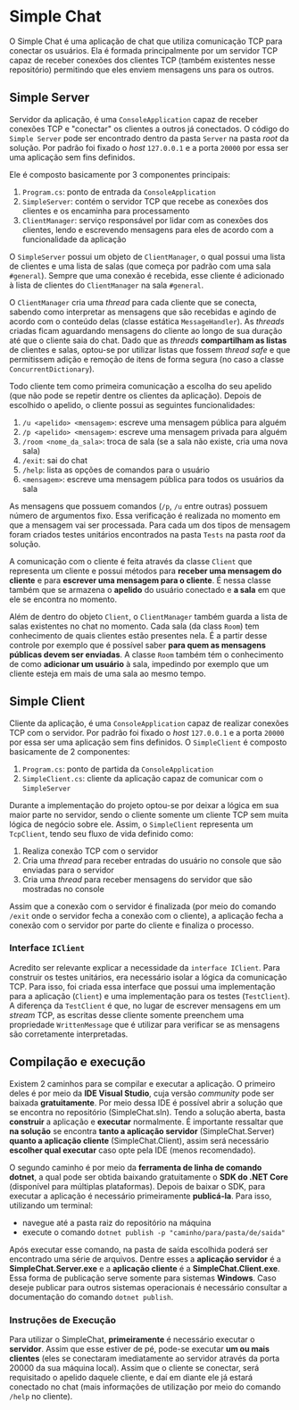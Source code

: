 # Simple Chat
O Simple Chat é uma aplicação de chat que utiliza comunicação TCP para conectar os usuários. Ela é formada principalmente por um servidor TCP capaz de receber conexões dos clientes TCP (também existentes nesse repositório) permitindo que eles enviem mensagens uns para os outros.

## Simple Server
Servidor da aplicação, é uma `ConsoleApplication` capaz de receber conexões TCP e "conectar" os clientes a outros já conectados. O código do `Simple Server` pode ser encontrado dentro da pasta `Server` na pasta _root_ da solução. Por padrão foi fixado o _host_ `127.0.0.1` e a porta `20000` por essa ser uma aplicação sem fins definidos.

Ele é composto basicamente por 3 componentes principais:

1. `Program.cs`: ponto de entrada da `ConsoleApplication`
1. `SimpleServer`: contém o servidor TCP que recebe as conexões dos clientes e os encaminha para processamento
1. `ClientManager`: serviço responsável por lidar com as conexões dos clientes, lendo e escrevendo mensagens para eles de acordo com a funcionalidade da aplicação

O `SimpleServer` possui um objeto de `ClientManager`, o qual possui uma lista de clientes e uma lista de salas (que começa por padrão com uma sala `#general`). Sempre que uma conexão é recebida, esse cliente é adicionado à lista de clientes do `ClientManager` na sala `#general`.

O `ClientManager` cria uma _thread_ para cada cliente que se conecta, sabendo como interpretar as mensagens que são recebidas e agindo de acordo com o conteúdo delas (classe estática `MessageHandler`). As _threads_ criadas ficam aguardando mensagens do cliente ao longo de sua duração até que o cliente saia do chat. Dado que as _threads_ **compartilham as listas** de clientes e salas, optou-se por utilizar listas que fossem _thread safe_ e que permitissem adição e remoção de itens de forma segura (no caso a classe `ConcurrentDictionary`).

Todo cliente tem como primeira comunicação a escolha do seu apelido (que não pode se repetir dentre os clientes da aplicação). Depois de escolhido o apelido, o cliente possui as seguintes funcionalidades:
1. `/u <apelido> <mensagem>`: escreve uma mensagem pública para alguém
1. `/p <apelido> <mensagem>`: escreve uma mensagem privada para alguém
1. `/room <nome_da_sala>`: troca de sala (se a sala não existe, cria uma nova sala)
1. `/exit`: sai do chat
1. `/help`: lista as opções de comandos para o usuário
1. `<mensagem>`: escreve uma mensagem pública para todos os usuários da sala

As mensagens que possuem comandos (`/p`, `/u` entre outras) possuem número de argumentos fixo. Essa verificação é realizada no momento em que a mensagem vai ser processada. Para cada um dos tipos de mensagem foram criados testes unitários encontrados na pasta `Tests` na pasta _root_ da solução.

A comunicação com o cliente é feita através da classe `Client` que representa um cliente e possui métodos para **receber uma mensagem do cliente** e para **escrever uma mensagem para o cliente**. É nessa classe também que se armazena o **apelido** do usuário conectado e **a sala** em que ele se encontra no momento.

Além de dentro do objeto `Client`, o `ClientManager` também guarda a lista de salas existentes no chat no momento. Cada sala (da class `Room`) tem conhecimento de quais clientes estão presentes nela. É a partir desse controle por exemplo que é possível saber **para quem as mensagens públicas devem ser enviadas**. A classe `Room` também tém o conhecimento de como **adicionar um usuário** à sala, impedindo por exemplo que um cliente esteja em mais de uma sala ao mesmo tempo.

## Simple Client

Cliente da aplicação, é uma `ConsoleApplication` capaz de realizar conexões TCP com o servidor. Por padrão foi fixado o _host_ `127.0.0.1` e a porta `20000` por essa ser uma aplicação sem fins definidos. O `SimpleClient` é composto basicamente de 2 componentes:

1. `Program.cs`: ponto de partida da `ConsoleApplication`
1. `SimpleClient.cs`: cliente da aplicação capaz de comunicar com o `SimpleServer`

Durante a implementação do projeto optou-se por deixar a lógica em sua maior parte no servidor, sendo o cliente somente um cliente TCP sem muita lógica de negócio sobre ele. Assim, o `SimpleClient` representa um `TcpClient`, tendo seu fluxo de vida definido como:

1. Realiza conexão TCP com o servidor
1. Cria uma _thread_ para receber entradas do usuário no console que são enviadas para o servidor
1. Cria uma _thread_ para receber mensagens do servidor que são mostradas no console

Assim que a conexão com o servidor é finalizada (por meio do comando `/exit` onde o servidor fecha a conexão com o cliente), a aplicação fecha a conexão com o servidor por parte do cliente e finaliza o processo.

### Interface `IClient`

Acredito ser relevante explicar a necessidade da `interface IClient`. Para construir os testes unitários, era necessário isolar a lógica da comunicação TCP. Para isso, foi criada essa interface que possui uma implementação para a aplicação (`Client`) e uma implementação para os testes (`TestClient`). A diferença da `TestClient` é que, no lugar de escrever mensagens em um _stream_ TCP, as escritas desse cliente somente preenchem uma propriedade `WrittenMessage` que é utilizar para verificar se as mensagens são corretamente interpretadas.

## Compilação e execução

Existem 2 caminhos para se compilar e executar a aplicação. O primeiro deles é por meio da **IDE Visual Studio**, cuja versão _community_ pode ser baixada **gratuitamente**. Por meio dessa IDE é possível abrir a solução que se encontra no repositório (SimpleChat.sln). Tendo a solução aberta, basta **construir** a aplicação e **executar** normalmente. É importante ressaltar que **na solução** se encontra **tanto a aplicação servidor** (SimpleChat.Server) **quanto a aplicação cliente** (SimpleChat.Client), assim será necessário **escolher qual executar** caso opte pela IDE (menos recomendado).

O segundo caminho é por meio da **ferramenta de linha de comando dotnet**, a qual pode ser obtida baixando gratuitamente o **SDK do .NET Core** (disponível para múltiplas plataformas). Depois de baixar o SDK, para executar a aplicação é necessário primeiramente **publicá-la**. Para isso, utilizando um terminal:

* navegue até a pasta raiz do repositório na máquina
* execute o comando `dotnet publish -p "caminho/para/pasta/de/saida"`

Após executar esse comando, na pasta de saída escolhida poderá ser encontrado uma série de arquivos. Dentre esses a **aplicação servidor** é a **SimpleChat.Server.exe** e a **aplicação cliente** é a **SimpleChat.Client.exe**. Essa forma de publicação serve somente para sistemas **Windows**. Caso deseje publicar para outros sistemas operacionais é necessário consultar a documentação do comando `dotnet publish`.

### Instruções de Execução
Para utilizar o SimpleChat, **primeiramente** é necessário executar o **servidor**. Assim que esse estiver de pé, pode-se executar **um ou mais clientes** (eles se conectaram imediatamente ao servidor através da porta 20000 da sua máquina local). Assim que o cliente se conectar, será requisitado o apelido daquele cliente, e daí em diante ele já estará conectado no chat (mais informações de utilização por meio do comando `/help` no cliente).